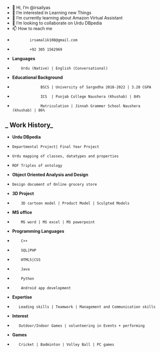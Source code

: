 - 👋 Hi, I’m @irsailyas
- 👀 I’m interested in Learning new Things
- 🌱 I’m currently learning about Amazon Virtual Assistant
- 💞️ I’m looking to collaborate on Urdu DBpedia
- 📫 How to reach me
-             irsamalik108@gmail.com   
-             +92 305 1562969
- **Languages**
-         Urdu (Native) | English (Conversational)      
-  **Educational Background** 
-                  BSCS | University of Sargodha 2018-2022 | 3.28 CGPA
-                  ICS  | Punjab College Naushera (Khushab) | 84% 
-                  Matriculation | Jinnah Grammer School Naushera (khushab) | 86%
 _ **Work History**_
-                       
- **Urdu DBpedia**
-     Departmental Project| Final Year Project
-     Urdu mapping of classes, datatypes and properties  
-     RDF Triples of ontology                                                         
- **Object Oriented Analysis and Design**
-     Design document of Online grocery store
-  **3D Project**
-         3D cartoon model | Product Model | Sculpted Models
- **MS office**
-         MS word | MS excel | MS powerpoint
- **Programming Languages**
-         C++
-         SQL|PHP
-         HTML5|CSS
-         Java
-         Python
-         Android app development
-  **Expertise**
-        Leading skills | Teamwork | Management and Communication skills
-  **Interest**
-        Outdoor/Indoor Games | volunteering in Events + performing
-   **Games**
-        Cricket | Badminton | Volley Ball | PC games

